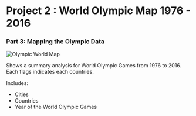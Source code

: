 # Project 2 : World Olympic Map 1976 - 2016
### Part 3: Mapping the Olympic Data

![Olympic World Map](ey_webDashboard/ey_mapScreenshot.PNG)

Shows a summary analysis for World Olympic Games from 1976 to 2016. 
Each flags indicates each countries. 

Includes: 
* Cities
* Countries
* Year of the World Olympic Games 